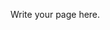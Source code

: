 <!--
.. title: data
.. slug: data
.. date: 2019-02-13 17:48:23 UTC-05:00
.. tags: 
.. category: 
.. link: 
.. description: 
.. type: text
-->

Write your page here.

